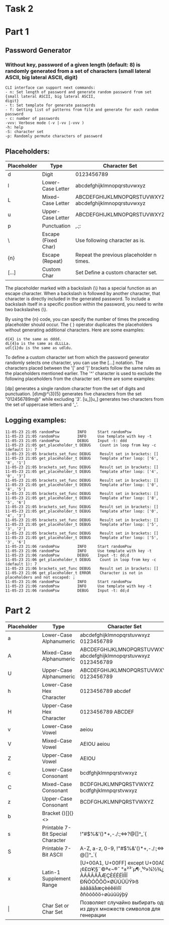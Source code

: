 # Task 2 

# Part 1

## Password Generator

### Without key, password of a given length (default: 8) is randomly generated from a set of characters (small lateral ASCII, big lateral ASCII, digit)

```
CLI interface can support next commands:
- n: Set length of password and generate random password from set {small lateral ASCII, big lateral ASCII,
digit}
- t: Set template for generate passwords
- f: Getting list of patterns from file and generate for each random password
- c: number of passwords
-vvv: Verbose mode (-v |-vv |-vvv )
-h: help
-S: character set
-p: Randomly permute characters of password
```

## Placeholders:

| Placeholder | Type  | Character Set |
|---|----|-----|
|d            | Digit | 0123456789    |
| l | Lower-Case Letter | abcdefghijklmnopqrstuvwxyz |
| L | Mixed-Case Letter | ABCDEFGHIJKLMNOPQRSTUVWXYZ abcdefghijklmnopqrstuvwxyz |
| u | Upper-Case Letter | ABCDEFGHIJKLMNOPQRSTUVWXYZ |
| p | Punctuation       |      ,.;:                  |
| \ | Escape (Fixed Char) | Use following character as is. |
| {n} | Escape (Repeat) | Repeat the previous placeholder n times. |
| [...] | Custom Char | Set Define a custom character set.  |


The placeholder marked with a backslash (\\) has a special function as an escape character. When a backslash is followed by another character, that character is directly included in the generated password. To include a backslash itself in a specific position within the password, you need to write two backslashes (\\).

By using the {n} code, you can specify the number of times the preceding placeholder should occur. The { } operator duplicates the placeholders without generating additional characters. Here are some examples:
```
d{4} is the same as dddd.
dL{4}a is the same as dLLLLa.
udl{1}du is the same as udldu.
```
To define a custom character set from which the password generator randomly selects one character, you can use the [...] notation. The characters placed between the '[' and ']' brackets follow the same rules as the placeholders mentioned earlier. The '^' character is used to exclude the following placeholders from the character set. Here are some examples:

[dp] generates a single random character from the set of digits and punctuation.
[d\m@^\3]{5} generates five characters from the set "012456789m@" while excluding '3'.
[u_][u_] generates two characters from the set of uppercase letters and '_'.




## Logging examples:


```
11-05-23 21:05 randomPsw        INFO     Start randomPsw
11-05-23 21:05 randomPsw        INFO     Use template with key -t
11-05-23 21:05 randomPsw        DEBUG    Input -t: ddd
11-05-23 21:05 get_placeholder_t DEBUG    Count in loop from key -c (default 1): 7
11-05-23 21:05 brackets_set_func DEBUG    Result set in brackets: []
11-05-23 21:05 get_placeholder_t DEBUG    Template after loop: ['6', '8', '1']
11-05-23 21:05 brackets_set_func DEBUG    Result set in brackets: []
11-05-23 21:05 get_placeholder_t DEBUG    Template after loop: ['4', '0', '3']
11-05-23 21:05 brackets_set_func DEBUG    Result set in brackets: []
11-05-23 21:05 get_placeholder_t DEBUG    Template after loop: ['0', '8', '5']
11-05-23 21:05 brackets_set_func DEBUG    Result set in brackets: []
11-05-23 21:05 get_placeholder_t DEBUG    Template after loop: ['8', '5', '6']
11-05-23 21:05 brackets_set_func DEBUG    Result set in brackets: []
11-05-23 21:05 get_placeholder_t DEBUG    Template after loop: ['0', '4', '3']
11-05-23 21:05 brackets_set_func DEBUG    Result set in brackets: []
11-05-23 21:05 get_placeholder_t DEBUG    Template after loop: ['5', '3', '2']
11-05-23 21:05 brackets_set_func DEBUG    Result set in brackets: []
11-05-23 21:05 get_placeholder_t DEBUG    Template after loop: ['5', '3', '6']
11-05-23 21:06 randomPsw        INFO     Start randomPsw
11-05-23 21:06 randomPsw        INFO     Use template with key -t
11-05-23 21:06 randomPsw        DEBUG    Input -t: dd;d
11-05-23 21:06 get_placeholder_t DEBUG    Count in loop from key -c (default 1): 7
11-05-23 21:06 brackets_set_func DEBUG    Result set in brackets: []
11-05-23 21:06 get_placeholder_t ERROR    Character is not in placeholders and not escaped: ;
11-05-23 21:06 randomPsw        INFO     Start randomPsw
11-05-23 21:06 randomPsw        INFO     Use template with key -t
11-05-23 21:06 randomPsw        DEBUG    Input -t: dd;d
```


# Part 2


| Placeholder | Type  | Character Set |
|---|----|-----|
| a | Lower-Case Alphanumeric | abcdefghijklmnopqrstuvwxyz 0123456789 |
| A | Mixed-Case Alphanumeric | ABCDEFGHIJKLMNOPQRSTUVWXYZ abcdefghijklmnopqrstuvwxyz 0123456789 |
| U | Upper-Case Alphanumeric | ABCDEFGHIJKLMNOPQRSTUVWXYZ 0123456789 |
| h | Lower-Case Hex Character | 0123456789 abcdef | 
| H | Upper-Case Hex Character | 0123456789 ABCDEF |
| v | Lower-Case Vowel | aeiou |
| V | Mixed-Case Vowel | AEIOU aeiou |
| Z | Upper-Case Vowel | AEIOU |
| c | Lower-Case Consonant | bcdfghjklmnpqrstvwxyz |
| C | Mixed-Case Consonant | BCDFGHJKLMNPQRSTVWXYZ bcdfghjklmnpqrstvwxyz |
| z | Upper-Case Consonant | BCDFGHJKLMNPQRSTVWXYZ |
| b | Bracket ()[]{}<> |
| s | Printable 7-Bit Special Character | !"#$%&'()*+,-./:;<=>?@[\]^_`{|}~ |
| S | Printable 7-Bit ASCII | A-Z, a-z, 0-9, !"#$%&'()*+,-./:;<=>?@[\]^_`{|}~ |
| x | Latin-1 Supplement Range |  [U+00A1, U+00FF] except U+00AD: ¡¢£¤¥¦§¨©ª«¬®¯ °±²³´µ¶·¸¹º»¼½¾¿ ÀÁÂÃÄÅÆÇÈÉÊËÌÍÎÏ ÐÑÒÓÔÕÖ×ØÙÚÛÜÝÞß àáâãäåæçèéêëìíîï ðñòóôõö÷øùúûüýþÿ |
| \| | Char Set or Char Set | Позволяет случайно выбирать одно из двух множеств символов для генерации |